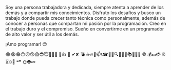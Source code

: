 Soy una persona trabajadora y dedicada, siempre atenta a aprender de los demás y a compartir mis conocimientos. Disfruto los desafíos y busco un trabajo donde pueda crecer tanto técnica como personalmente, además de conocer a personas que compartan mi pasión por la programación. Creo en el trabajo duro y el compromiso. Sueño en convertirme en un programador de alto valor y ser útil a los demás.

¡Amo programar! 😊

😂😭😁😐😥😮😱😎😇😬🤑😤 💪👍 🎵 ✔✘ 💣 ☕🔥📧📫📞☎🍻🔔🔍📌📐📆📚🚀👀🚫 © 💰💵💳 ⏰⏳⏲🔞 ❝❞ 🌞👽💤
